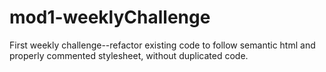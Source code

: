 # mod1-weeklyChallenge
First weekly challenge--refactor existing code to follow semantic html and properly commented stylesheet, without duplicated code.
